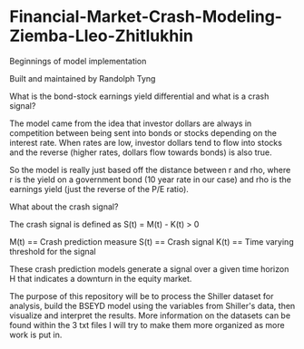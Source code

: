 # Financial-Market-Crash-Modeling-Ziemba-Lleo-Zhitlukhin
Beginnings of model implementation

Built and maintained by Randolph Tyng

What is the bond-stock earnings yield differential and what is a crash signal?

The model came from the idea that investor dollars are always in competition between being sent into bonds or stocks depending on the interest rate. When rates are low, investor
dollars tend to flow into stocks and the reverse (higher rates, dollars flow towards bonds) is also true. 

So the model is really just based off the distance between r and rho, where r is the yield on a government bond (10 year rate in our case) and rho is the earnings yield (just the 
reverse of the P/E ratio).

What about the crash signal?

The crash signal is defined as S(t) = M(t) - K(t) > 0

M(t) == Crash prediction measure
S(t) == Crash signal
K(t) == Time varying threshold for the signal

These crash prediction models generate a signal over a given time horizon H that indicates a downturn in the equity market.

The purpose of this repository will be to process the Shiller dataset for analysis, build the BSEYD model using the variables from Shiller's data, then visualize and interpret the results. More information on the datasets can be found within the 3 txt files I will try to make them more organized as more work is put in.